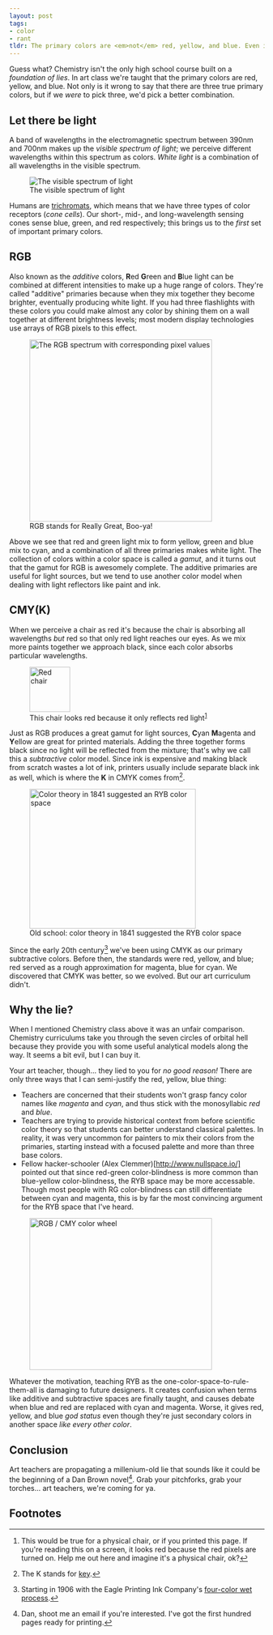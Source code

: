 ```yaml
---
layout: post
tags:
- color
- rant
tldr: The primary colors are <em>not</em> red, yellow, and blue. Even if they were, they wouldn't be the <em>only</em> primary colors.
---
```

Guess what? Chemistry isn't the only high school course built on a _foundation of lies_. In art class we're taught that the primary colors are red, yellow, and blue. Not only is it wrong to say that there are three true primary colors, but if we _were_ to pick three, we'd pick a better combination.

## Let there be light
A band of wavelengths in the electromagnetic spectrum between 390nm and 700nm makes up the _visible spectrum of light_; we perceive different wavelengths within this spectrum as colors. _White light_ is a combination of all wavelengths in the visible spectrum.

<figure>
  <img src="/images/visible-spectrum-xoptim.svg" alt="The visible spectrum of light">
  <figcaption>The visible spectrum of light</figcaption>
</figure>

Humans are [trichromats](http://en.wikipedia.org/wiki/Trichromacy), which means that we have three types of color receptors (_cone cells_). Our short-, mid-, and long-wavelength sensing cones sense blue, green, and red respectively; this brings us to the _first_ set of important primary colors.

## RGB
Also known as the _additive_ colors, **R**ed **G**reen and **B**lue light can be combined at different intensities to make up a huge range of colors. They're called "additive" primaries because when they mix together they become brighter, eventually producing white light. If you had three flashlights with these colors you could make almost any color by shining them on a wall together at different brightness levels; most modern display technologies use arrays of RGB pixels to this effect.

<figure>
  <img src="/images/rgb-pixel-color-wheel.svg" height="360px" width="360px" alt="The RGB spectrum with corresponding pixel values">
  <figcaption>RGB stands for Really Great, Boo-ya!</figcaption>
</figure>

Above we see that red and green light mix to form yellow, green and blue mix to cyan, and a combination of all three primaries makes white light. The collection of colors within a color space is called a _gamut_, and it turns out that the gamut for RGB is awesomely complete. The additive primaries are useful for light sources, but we tend to use another color model when dealing with light reflectors like paint and ink.

## CMY(K)
When we perceive a chair as red it's because the chair is absorbing all wavelengths _but_ red so that only red light reaches our eyes. As we mix more paints together we approach black, since each color absorbs particular wavelengths.

<figure>
  <img src="/images/red-chair.svg" height="89px" width="80px" alt="Red chair">
  <figcaption>This chair looks red because it only reflects red light<sup id="fnref:1"><a href="#fn:1" class="footnote">1</a></sup></figcaption>
</figure>

<span style="display:none">Dummy footnote generator[^1]</span>

Just as RGB produces a great gamut for light sources, **C**yan **M**agenta and **Y**ellow are great for printed materials. Adding the three together forms black since no light will be reflected from the mixture; that's why we call this a _subtractive_ color model. Since ink is expensive and making black from scratch wastes a lot of ink, printers usually include separate black ink as well, which is where the **K** in CMYK comes from[^2].

<figure>
  <img src="/images/1841-chromatography.png" height="276px" width="328px" alt="Color theory in 1841 suggested an RYB color space">
  <figcaption>Old school: color theory in 1841 suggested the RYB color space</figcaption>
</figure>

Since the early 20th century[^3] we've been using CMYK as our primary subtractive colors. Before then, the standards were red, yellow, and blue; red served as a rough approximation for magenta, blue for cyan. We discovered that CMYK was better, so we evolved. But our art curriculum didn't.

## Why the lie?
When I mentioned Chemistry class above it was an unfair comparison. Chemistry curriculums take you through the seven circles of orbital hell because they provide you with some useful analytical models along the way. It seems a bit evil, but I can buy it.

Your art teacher, though... they lied to you for _no good reason!_ There are only three ways that I can semi-justify the red, yellow, blue thing:

- Teachers are concerned that their students won't grasp fancy color names like _magenta_ and _cyan_, and thus stick with the monosyllabic _red_ and _blue_.
- Teachers are trying to provide historical context from before scientific color theory so that students can better understand classical palettes. In reality, it was very uncommon for painters to mix their colors from the primaries, starting instead with a focused palette and more than three base colors.
- Fellow hacker-schooler (Alex Clemmer)[http://www.nullspace.io/] pointed out that since red-green color-blindness is more common than blue-yellow color-blindness, the RYB space may be more accessable. Though most people with RG color-blindness can still differentiate between cyan and magenta, this is by far the most convincing argument for the RYB space that I've heard.

<figure>
  <img src="/images/named-color-wheel.svg" height="300px" width="360px" alt="RGB / CMY color wheel">
</figure>

Whatever the motivation, teaching RYB as the one-color-space-to-rule-them-all is damaging to future designers. It creates confusion when terms like additive and subtractive spaces are finally taught, and causes debate when blue and red are replaced with cyan and magenta. Worse, it gives red, yellow, and blue _god status_ even though they're just secondary colors in another space _like every other color_.

## Conclusion
Art teachers are propagating a millenium-old lie that sounds like it could be the beginning of a Dan Brown novel[^4]. Grab your pitchforks, grab your torches... art teachers, we're coming for ya.

## Footnotes
[^1]: This would be true for a physical chair, or if you printed this page. If you're reading this on a screen, it looks red because the red pixels are turned on. Help me out here and imagine it's a physical chair, ok?
[^2]: The K stands for [key](http://en.wikipedia.org/wiki/Key_plate).
[^3]: Starting in 1906 with the Eagle Printing Ink Company's [four-color wet process](http://www.sunchemical.com/about/history/).
[^4]: Dan, shoot me an email if you're interested. I've got the first hundred pages ready for printing.
